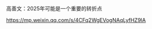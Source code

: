 <p>高善文：2025年可能是一个重要的转折点</p><p><a href="https://mp.weixin.qq.com/s/4CFq2WgEVogNAqLyfHZ9lA" target="_blank" rel="nofollow noopener" translate="no"><span class="invisible">https://</span><span class="ellipsis">mp.weixin.qq.com/s/4CFq2WgEVog</span><span class="invisible">NAqLyfHZ9lA</span></a></p>
